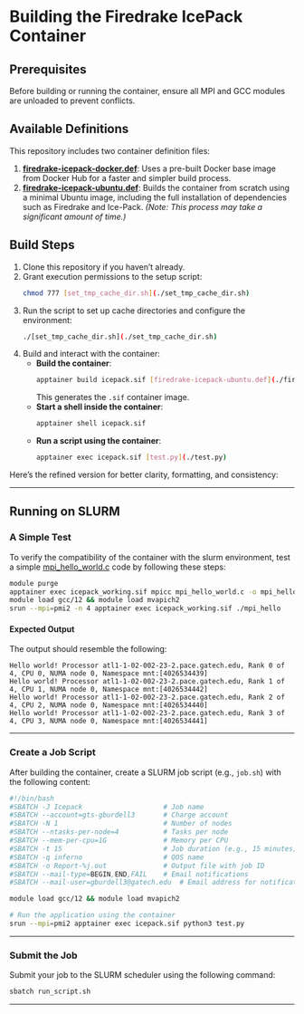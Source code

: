 # Building the Firedrake IcePack Container

## Prerequisites
Before building or running the container, ensure all MPI and GCC modules are unloaded to prevent conflicts.

## Available Definitions
This repository includes two container definition files:

1. **[firedrake-icepack-docker.def](./firedrake-icepack-docker.def)**: Uses a pre-built Docker base image from Docker Hub for a faster and simpler build process.
2. **[firedrake-icepack-ubuntu.def](./firedrake-icepack-ubuntu.def)**: Builds the container from scratch using a minimal Ubuntu image, including the full installation of dependencies such as Firedrake and Ice-Pack. *(Note: This process may take a significant amount of time.)*

## Build Steps
1. Clone this repository if you haven’t already.
2. Grant execution permissions to the setup script:
   ```bash
   chmod 777 [set_tmp_cache_dir.sh](./set_tmp_cache_dir.sh)
   ```
3. Run the script to set up cache directories and configure the environment:
   ```bash
   ./[set_tmp_cache_dir.sh](./set_tmp_cache_dir.sh)
   ```
4. Build and interact with the container:
   - **Build the container**:
     ```bash
     apptainer build icepack.sif [firedrake-icepack-ubuntu.def](./firedrake-icepack-ubuntu.def)
     ```
     This generates the `.sif` container image.
   - **Start a shell inside the container**:
     ```bash
     apptainer shell icepack.sif
     ```
   - **Run a script using the container**:
     ```bash
     apptainer exec icepack.sif [test.py](./test.py)
     ```

Here’s the refined version for better clarity, formatting, and consistency:

---

## Running on SLURM

### **A Simple Test**
To verify the compatibility of the container with the slurm environment, test a simple [mpi_hello_world.c](./mpi_hello_world.c) code by following these steps:

```bash
module purge
apptainer exec icepack_working.sif mpicc mpi_hello_world.c -o mpi_hello
module load gcc/12 && module load mvapich2
srun --mpi=pmi2 -n 4 apptainer exec icepack_working.sif ./mpi_hello
```

#### **Expected Output**
The output should resemble the following:

```
Hello world! Processor atl1-1-02-002-23-2.pace.gatech.edu, Rank 0 of 4, CPU 0, NUMA node 0, Namespace mnt:[4026534439]
Hello world! Processor atl1-1-02-002-23-2.pace.gatech.edu, Rank 1 of 4, CPU 1, NUMA node 0, Namespace mnt:[4026534442]
Hello world! Processor atl1-1-02-002-23-2.pace.gatech.edu, Rank 2 of 4, CPU 2, NUMA node 0, Namespace mnt:[4026534440]
Hello world! Processor atl1-1-02-002-23-2.pace.gatech.edu, Rank 3 of 4, CPU 3, NUMA node 0, Namespace mnt:[4026534441]
```

---

### **Create a Job Script**
After building the container, create a SLURM job script (e.g., `job.sh`) with the following content:

```bash
#!/bin/bash
#SBATCH -J Icepack                    # Job name
#SBATCH --account=gts-gburdell3       # Charge account
#SBATCH -N 1                          # Number of nodes
#SBATCH --ntasks-per-node=4           # Tasks per node
#SBATCH --mem-per-cpu=1G              # Memory per CPU
#SBATCH -t 15                         # Job duration (e.g., 15 minutes)
#SBATCH -q inferno                    # QOS name
#SBATCH -o Report-%j.out              # Output file with job ID
#SBATCH --mail-type=BEGIN,END,FAIL    # Email notifications
#SBATCH --mail-user=gburdell3@gatech.edu  # Email address for notifications

module load gcc/12 && module load mvapich2

# Run the application using the container
srun --mpi=pmi2 apptainer exec icepack.sif python3 test.py
```

---

### **Submit the Job**
Submit your job to the SLURM scheduler using the following command:

```bash
sbatch run_script.sh
```

---
